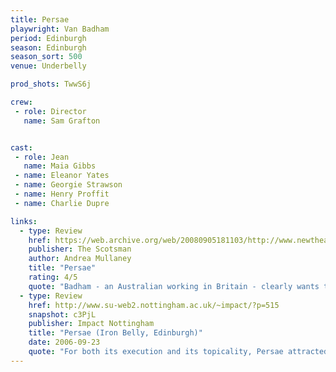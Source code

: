 ```yaml
---
title: Persae
playwright: Van Badham
period: Edinburgh
season: Edinburgh
season_sort: 500
venue: Underbelly

prod_shots: TwwS6j

crew:
 - role: Director
   name: Sam Grafton


cast:
 - role: Jean
   name: Maia Gibbs
 - name: Eleanor Yates
 - name: Georgie Strawson
 - name: Henry Proffit
 - name: Charlie Dupre

links:
  - type: Review
    href: https://web.archive.org/web/20080905181103/http://www.newtheatre.org.uk/extra/persae.html
    publisher: The Scotsman
    author: Andrea Mullaney
    title: "Persae"
    rating: 4/5
    quote: "Badham - an Australian working in Britain - clearly wants to show that it's not just an American war and that, as this week's news reminds us, we're all involved."
  - type: Review
    href: http://www.su-web2.nottingham.ac.uk/~impact/?p=515
    snapshot: c3PjL
    publisher: Impact Nottingham
    title: "Persae (Iron Belly, Edinburgh)"
    date: 2006-09-23
    quote: "For both its execution and its topicality, Persae attracted a great deal of positive critical attention from major publications The Stage, Three Weeks, The Scotsman and The Independent who referred to the play as “…The darkest and most incendiary politics on the fringe.” Theatre may be an ancient medium, but Persae proved that in the Information Age its message still pierces the clamour with deadly accuracy."
---
```

